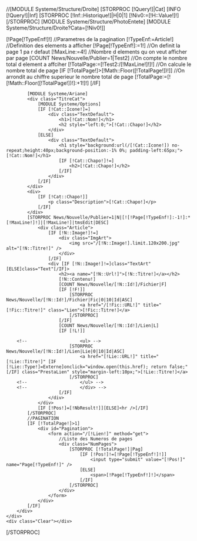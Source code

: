 //[MODULE Systeme/Structure/Droite]
[STORPROC [!Query!]|Cat]
	[INFO [!Query!]|Inf]
	[STORPROC [!Inf::Historique!]|H|0|1]
		[!Niv0:=[!H::Value!]!]
	[/STORPROC]
	[MODULE Systeme/Structure/PhotoEntete]
	[MODULE Systeme/Structure/Droite?Cata=[!Niv0!]]
	<div id="Milieu">
		<div id="Data">
			[!Page[!TypeEnf!]!]
				//Parametres de la pagination
			[!TypeEnf:=Article!]
				//Definition des elements a afficher
			[!Page[!TypeEnf!]:=1!]
				//On definit la page 1 pa r defaut
			[!MaxLine:=4!]
				//Nombre d elements qu on veut afficher par page
			[COUNT News/Nouvelle/Publier=1|Test2]
				//On compte le nombre total d element a affciher
			[!TotalPage:=[!Test2:/[!MaxLine!]!]!]
				//On calcule le nombre total de page
			[IF [!TotalPage!]>[!Math::Floor([!TotalPage!])!]]
				//On arrondit au chiffre superieur le nombre total de page
				[!TotalPage:=[![!Math::Floor([!TotalPage!])!]:+1!]!]
			[/IF]
<!-- 			<h1>[!Cat::Nom!]</h1> -->
			[MODULE Systeme/Ariane]
			<div class="TitreCat">
				[MODULE Systeme/Options]
				[IF [!Cat::Icone!]=]
					<div class="TextDefault">
						<h1>[!Cat::Nom!]</h1>
						<h2 style="left:0;">[!Cat::Chapo!]</h2>
					</div>
				[ELSE]
					<div class="TextDefault">
						<h1 style="background:url(/[!Cat::Icone!]) no-repeat;height:40px;background-position:-1% 0%; padding-left:65px;">[!Cat::Nom!]</h1>
						[IF [!Cat::Chapo!]!=]
							<h2>[!Cat::Chapo!]</h2>
						[/IF]
					</div>
				[/IF]
			</div>
			<div>
				[IF [!Cat::Chapo!]]
					<p class="Description">[!Cat::Chapo!]</p>
				[/IF]
			</div>
			[STORPROC News/Nouvelle/Publier=1|N|[![!Page[!TypeEnf!]:-1!]:*[!MaxLine!]!]|[!MaxLine!]|tmsEdit|DESC]
				<div class="Article">
					[IF [!N::Image!]!=]
						<div class="ImgArt">
							<img src="/[!N::Image!].limit.120x200.jpg" alt="[!N::Titre!]" />
						</div>
					[/IF]
					<div [IF [!N::Image!]!=]class="TextArt"[ELSE]class="Text"[/IF]>
						<h2><a name="[!N::Url!]">[!N::Titre!]</a></h2>
						[!N::Contenu!]
						[COUNT News/Nouvelle/[!N::Id!]/Fichier|F]
						[IF [!F!]]
							[STORPROC News/Nouvelle/[!N::Id!]/Fichier|Fic|0|10|Id|ASC]
								<a href="/[!Fic::URL!]" title="[!Fic::Titre!]" class="Lien">[!Fic::Titre!]</a>
							[/STORPROC]
						[/IF]
						[COUNT News/Nouvelle/[!N::Id!]/Lien|L]
						[IF [!L!]]
<!-- 							<div id="SousCat"> -->
		<!-- 					<ul> -->
							[STORPROC News/Nouvelle/[!N::Id!]/Lien|Lie|0|10|Id|ASC]
								<a href="[!Lie::URL!]" title="[!Lie::Titre!]" [IF [!Lie::Type!]=Externe]onclick="window.open(this.href); return false;"[/IF] class="PrestaLien" style="margin-left:10px;">[!Lie::Titre!]</a>
							[/STORPROC]
		<!-- 					</ul> -->
		<!-- 					</div> -->
						[/IF]
					</div>
				</div>
				[IF [!Pos!]=[!NbResult!]][ELSE]<hr />[/IF]
			[/STORPROC]
			//PAGINATION
			[IF [!TotalPage!]>1]
				<div id="Pagination">
					<form action="/[!Lien!]" method="get">
						//Liste des Numeros de pages
						<div class="NumPages">
							[STORPROC [!TotalPage!]|Pag]
								[IF [!Pos!]!=[!Page[!TypeEnf!]!]]
									<input type="submit" value="[!Pos!]" name="Page[!TypeEnf!]" /> 
								[ELSE]
									<span>[!Page[!TypeEnf!]!]</span>
								[/IF]
							[/STORPROC]
						</div>
					</form>
				</div>
			[/IF]
		</div>
	</div>
	<div class="Clear"></div>
[/STORPROC]